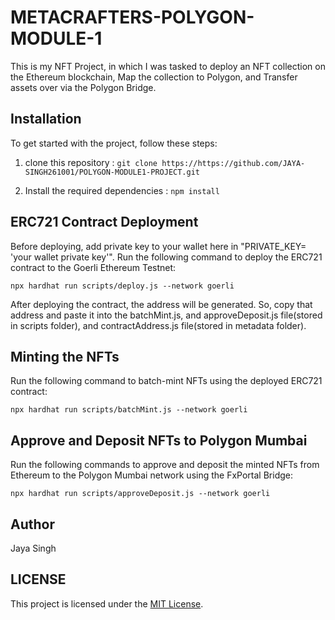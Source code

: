 # METACRAFTERS-POLYGON-MODULE-1

This is my NFT Project, in which I was tasked to deploy an NFT collection on the Ethereum blockchain, Map the collection to Polygon, and Transfer assets over via the Polygon Bridge.

## Installation
To get started with the project, follow these steps:

1. clone this repository :
    `git clone https://https://github.com/JAYA-SINGH261001/POLYGON-MODULE1-PROJECT.git`
   
2. Install the required dependencies :
     `npm install`

## ERC721 Contract Deployment
Before deploying, add private key to your wallet here in "PRIVATE_KEY= 'your wallet private key'". 
Run the following command to deploy the ERC721 contract to the Goerli Ethereum Testnet:

`npx hardhat run scripts/deploy.js --network goerli`


After deploying the contract, the address will be generated. So, copy that address and paste it into the batchMint.js, and approveDeposit.js file(stored in scripts folder), and contractAddress.js file(stored in metadata folder).

## Minting the NFTs
Run the following command to batch-mint NFTs using the deployed ERC721 contract:

`npx hardhat run scripts/batchMint.js --network goerli`

## Approve and Deposit NFTs to Polygon Mumbai
Run the following commands to approve and deposit the minted NFTs from Ethereum to the Polygon Mumbai network using the FxPortal Bridge:

`npx hardhat run scripts/approveDeposit.js --network goerli`
## Author 
Jaya Singh

## LICENSE
This project is licensed under the [MIT License](LICENSE).
